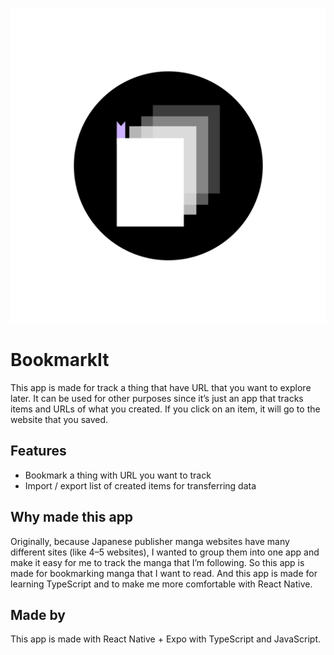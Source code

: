 ![image info](./assets/icon/adaptive-icon.png)

# BookmarkIt

This app is made for track a thing that have URL that you want to explore later. It can be used for other purposes since it’s just an app that tracks items and URLs of what you created. If you click on an item, it will go to the website that you saved.

## Features
- Bookmark a thing with URL you want to track
- Import / export list of created items for transferring data


## Why made this app

Originally, because Japanese publisher manga websites have many different sites (like 4–5 websites), I wanted to group them into one app and make it easy for me to track the manga that I’m following. So this app is made for bookmarking manga that I want to read.
And this app is made for learning TypeScript and to make me more comfortable with React Native. 

## Made by

This app is made with React Native + Expo with TypeScript and JavaScript.
